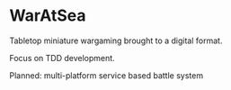 WarAtSea
========

Tabletop miniature wargaming brought to a digital format.

Focus on TDD development.

Planned: multi-platform service based battle system
